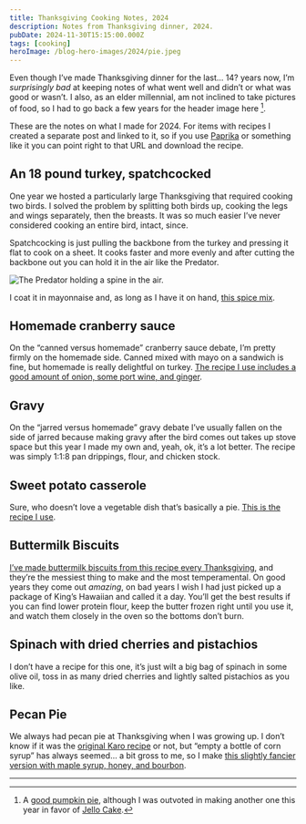 ```yaml
---
title: Thanksgiving Cooking Notes, 2024
description: Notes from Thanksgiving dinner, 2024.
pubDate: 2024-11-30T15:15:00.000Z
tags: [cooking]
heroImage: /blog-hero-images/2024/pie.jpeg
---
```


Even though I’ve made Thanksgiving dinner for the last… 14? years now, I’m _surprisingly bad_ at keeping notes of what went well and didn’t or what was good or wasn’t. I also, as an elder millennial, am not inclined to take pictures of food, so I had to go back a few years for the header image here [^1].

These are the notes on what I made for 2024. For items with recipes I created a separate post and linked to it, so if you use [Paprika](https://paprikaapp.com) or something like it you can point right to that URL and download the recipe.

## An 18 pound turkey, spatchcocked
One year we hosted a particularly large Thanksgiving that required cooking two birds. I solved the problem by splitting both birds up, cooking the legs and wings separately, then the breasts. It was so much easier I’ve never considered cooking an entire bird, intact, since.

Spatchcocking is just pulling the backbone from the turkey and pressing it flat to cook on a sheet. It cooks faster and more evenly and after cutting the backbone out you can hold it in the air like the Predator.

![The Predator holding a spine in the air.](/blog-hero-images/2024/predator.jpg)

I coat it in mayonnaise and, as long as I have it on hand, [this spice mix](https://www.generalstorepr.com/product/bird-herbs/317595).

## Homemade cranberry sauce
On the “canned versus homemade” cranberry sauce debate, I’m pretty firmly on the homemade side. Canned mixed with mayo on a sandwich is fine, but homemade is really delightful on turkey. [The recipe I use includes a good amount of onion, some port wine, and ginger](/blog/2024/recipe-cranberry-sauce).

## Gravy
On the “jarred versus homemade” gravy debate I’ve usually fallen on the side of jarred because making gravy after the bird comes out takes up stove space but this year I made my own and, yeah, ok, it’s a lot better. The recipe was simply 1:1:8 pan drippings, flour, and chicken stock.

## Sweet potato casserole
Sure, who doesn’t love a vegetable dish that’s basically a pie. [This is the recipe I use](/blog/2024/recipe-sweet-potato-casserole).

## Buttermilk Biscuits
[I’ve made buttermilk biscuits from this recipe every Thanksgiving](/blog/2024/recipe-buttermilk-biscuits), and they’re the messiest thing to make and the most temperamental. On good years they come out _amazing_, on bad years I wish I had just picked up a package of King’s Hawaiian and called it a day. You’ll get the best results if you can find lower protein flour, keep the butter frozen right until you use it, and watch them closely in the oven so the bottoms don’t burn.

## Spinach with dried cherries and pistachios
I don’t have a recipe for this one, it’s just wilt a big bag of spinach in some olive oil, toss in as many dried cherries and lightly salted pistachios as you like.

## Pecan Pie
We always had pecan pie at Thanksgiving when I was growing up. I don’t know if it was the [original Karo recipe](https://www.karosyrup.com/recipe/homemade-pecan-pie/) or not, but “empty a bottle of corn syrup” has always seemed… a bit gross to me, so I make [this slightly fancier version with maple syrup, honey, and bourbon](/blog/2024/recipe-maple-honey-pecan-pie).

---

[^1]: A [good pumpkin pie](https://sallysbakingaddiction.com/the-great-pumpkin-pie-recipe/), although I was outvoted in making another one this year in favor of [Jello Cake](https://www.allrecipes.com/recipe/273112/jell-o-poke-cake/).